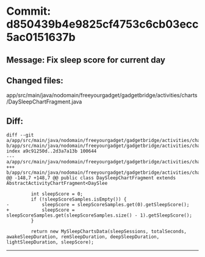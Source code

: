 # Commit: d850439b4e9825cf4753c6cb03ecc5ac0151637b
## Message: Fix sleep score for current day
## Changed files:
app/src/main/java/nodomain/freeyourgadget/gadgetbridge/activities/charts/DaySleepChartFragment.java

## Diff:
```
diff --git a/app/src/main/java/nodomain/freeyourgadget/gadgetbridge/activities/charts/DaySleepChartFragment.java b/app/src/main/java/nodomain/freeyourgadget/gadgetbridge/activities/charts/DaySleepChartFragment.java
index a9c91250d..2d3a7a13b 100644
--- a/app/src/main/java/nodomain/freeyourgadget/gadgetbridge/activities/charts/DaySleepChartFragment.java
+++ b/app/src/main/java/nodomain/freeyourgadget/gadgetbridge/activities/charts/DaySleepChartFragment.java
@@ -148,7 +148,7 @@ public class DaySleepChartFragment extends AbstractActivityChartFragment<DaySlee
 
         int sleepScore = 0;
         if (!sleepScoreSamples.isEmpty()) {
-            sleepScore = sleepScoreSamples.get(0).getSleepScore();
+            sleepScore = sleepScoreSamples.get(sleepScoreSamples.size() - 1).getSleepScore();
         }
 
         return new MySleepChartsData(sleepSessions, totalSeconds, awakeSleepDuration, remSleepDuration, deepSleepDuration, lightSleepDuration, sleepScore);
```
-----------------------------------
